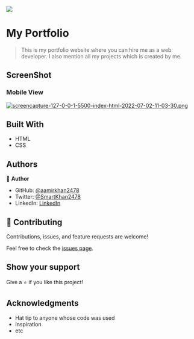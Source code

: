![](https://img.shields.io/badge/Microverse-blueviolet)

# My Portfolio

> This is my portfolio website where you can hire me as a web developer. I also mention all my projects which is created by me.

## ScreenShot
### Mobile View
[![screencapture-127-0-0-1-5500-index-html-2022-07-02-11-03-30.png](https://i.postimg.cc/MpDvDSPy/screencapture-127-0-0-1-5500-index-html-2022-07-02-11-03-30.png)](https://postimg.cc/HrrYYfCx)

## Built With

- HTML
- CSS

## Authors

👤 **Author**

- GitHub: [@aamirkhan2478](https://github.com/aamirkhan2478)
- Twitter: [@SmartKhan2478](https://twitter.com/SmartKhan2478)
- LinkedIn: [LinkedIn](https://www.linkedin.com/in/aamir-khan-302a44237/)

## 🤝 Contributing

Contributions, issues, and feature requests are welcome!

Feel free to check the [issues page](../../issues/).

## Show your support

Give a ⭐️ if you like this project!

## Acknowledgments

- Hat tip to anyone whose code was used
- Inspiration
- etc

